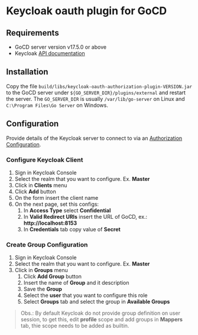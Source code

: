 # Keycloak oauth plugin for GoCD

## Requirements

* GoCD server version v17.5.0 or above
* Keycloak [API documentation](https://www.keycloak.org/docs-api/11.0/rest-api/index.html)

## Installation

Copy the file `build/libs/keycloak-oauth-authorization-plugin-VERSION.jar` to the GoCD server under `${GO_SERVER_DIR}/plugins/external` 
and restart the server. The `GO_SERVER_DIR` is usually `/var/lib/go-server` on Linux and `C:\Program Files\Go Server` 
on Windows.

## Configuration
Provide details of the Keycloak server to connect to via an [Authorization Configuration](AUTHORIZATION_CONFIGURATION.md).

###  Configure Keycloak Client

1. Sign in Keycloak Console
2. Select the realm that you want to configure. Ex. **Master**
3. Click in **Clients** menu 
4. Click **Add** button
5. On the form insert the client name
6. On the next page, set this configs:
    1. In **Access Type** select **Confidential**
    2. In **Valid Redirect URIs** insert the URL of GoCD, ex.: **http://localhost:8153**
    3. In **Credentials** tab copy value of **Secret**

### Create Group Configuration

1. Sign in Keycloak Console
2. Select the realm that you want to configure. Ex. **Master**
3. Click in **Groups** menu
    1. Click **Add Group** button
    2. Insert the name of **Group** and it description
    3. Save the **Group**
    4. Select the **user** that you want to configure this role
    5. Select **Groups** tab and select the group in **Available Groups**

> Obs.: By default Keycloak do not provide group definition on user session, to get this, edit 
>**profile** scope and add groups in **Mappers** tab, thie scope needs to be added as builtin.
